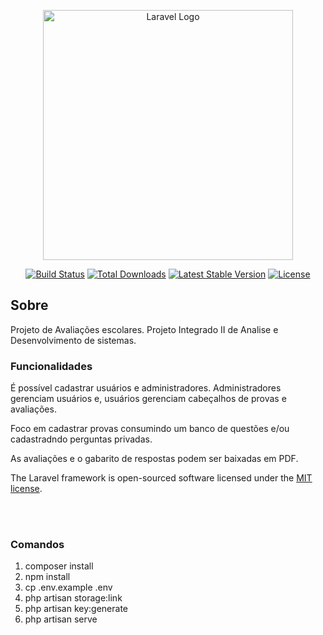 <p align="center"><a href="https://laravel.com" target="_blank"><img src="https://raw.githubusercontent.com/laravel/art/master/logo-lockup/5%20SVG/2%20CMYK/1%20Full%20Color/laravel-logolockup-cmyk-red.svg" width="400" alt="Laravel Logo"></a></p>

<p align="center">
<a href="https://travis-ci.org/laravel/framework"><img src="https://travis-ci.org/laravel/framework.svg" alt="Build Status"></a>
<a href="https://packagist.org/packages/laravel/framework"><img src="https://img.shields.io/packagist/dt/laravel/framework" alt="Total Downloads"></a>
<a href="https://packagist.org/packages/laravel/framework"><img src="https://img.shields.io/packagist/v/laravel/framework" alt="Latest Stable Version"></a>
<a href="https://packagist.org/packages/laravel/framework"><img src="https://img.shields.io/packagist/l/laravel/framework" alt="License"></a>
</p>

## Sobre

Projeto de Avaliações escolares.
Projeto Integrado II de Analise e Desenvolvimento de sistemas.

### Funcionalidades

É possível cadastrar usuários e administradores.
Administradores gerenciam usuários e, usuários gerenciam cabeçalhos de provas e avaliações.

Foco em cadastrar provas consumindo um banco de questões e/ou cadastradndo perguntas privadas.

As avaliações e o gabarito de respostas podem ser baixadas em PDF.

The Laravel framework is open-sourced software licensed under the [MIT license](https://opensource.org/licenses/MIT).

<br/>
<br/>

### Comandos
1. composer install <br/>
2. npm install <br/>
3. cp .env.example .env <br/>
4. php artisan storage:link <br/>
5. php artisan key:generate <br/>
6. php artisan serve
